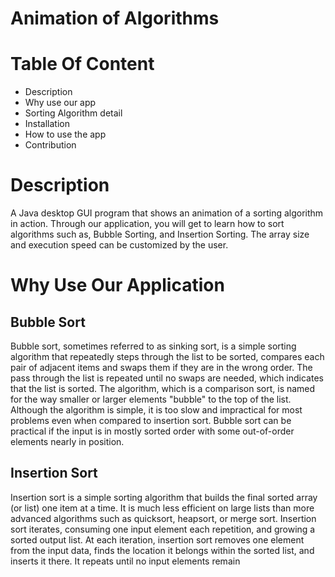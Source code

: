 # Animation of Algorithms

# Table Of Content
  * Description
  * Why use our app
  * Sorting Algorithm detail
  * Installation
  * How to use the app
  * Contribution
  
# Description
  A Java desktop GUI program that shows an animation of a sorting algorithm in action. Through our application, you will get to learn how to sort algorithms such as, Bubble Sorting, and Insertion Sorting. The array size and execution speed can be customized by the user.
# Why Use Our Application
  

## Bubble Sort  
  Bubble sort, sometimes referred to as sinking sort, is a simple sorting algorithm that repeatedly steps through the list to be sorted, compares each pair of adjacent items and swaps them if they are in the wrong order. The pass through the list is repeated until no swaps are needed, which indicates that the list is sorted. The algorithm, which is a comparison sort, is named for the way smaller or larger elements "bubble" to the top of the list. Although the algorithm is simple, it is too slow and impractical for most problems even when compared to insertion sort. Bubble sort can be practical if the input is in mostly sorted order with some out-of-order elements nearly in position.
   
## Insertion Sort
  Insertion sort is a simple sorting algorithm that builds the final sorted array (or list) one item at a time. It is much less efficient on large lists than more advanced algorithms such as quicksort, heapsort, or merge sort. Insertion sort iterates, consuming one input element each repetition, and growing a sorted output list. At each iteration, insertion sort removes one element from the input data, finds the location it belongs within the sorted list, and inserts it there. It repeats until no input elements remain
